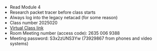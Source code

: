 * Read Module 4
* Research packet tracer before class starts
* Always log into the legacy netacad (for some reason)
* Class number 2025020
* [Virtual Class link](https://usg01.safelinks.protection.office365.us/?url=https%3A%2F%2Fprofessorbarron-141.my.webex.com%2Fprofessorbarron-141.my%2Fj.php%3FMTID%3Dm549cd415933f4bbc90ec3b69d26e1973&data=05%7C02%7Cvictoria.livingston%40usmc.mil%7C0f51016e2410436a127308dc46d4191)
* Room Meeting number (access code): 2635 006 9388 
* Meeting password: S3x2zUNS3Yw (73929867 from phones and video systems)
